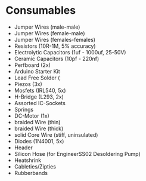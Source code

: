 # Consumables

- Jumper Wires (male-male)
- Jumper Wires (female-male)
- Jumper Wires (females-females)
- Resistors (10R-1M, 5% accuracy)
- Electrolytic Capacitors (1uf - 1000uf, 25-50V)
- Ceramic Capacitors (10pf - 220nf)
- Perfboard (2x)
- Arduino Starter Kit
- Lead Free Solder (
- Piezos (3x)
- Mosfets (IRL540, 5x)
- H-Bridge (L293, 2x)
- Assorted IC-Sockets
- Springs
- DC-Motor (1x)
- braided Wire (thin)
- braided Wire (thick)
- solid Core Wire (stiff, uninsulated)
- Diodes (1N4001, 5x)
- Header
- Silicon Hose (for EngineerSS02 Desoldering Pump)
- Heatshrink
- Cableties/Zipties
- Rubberbands

